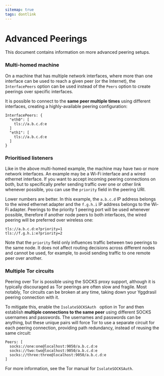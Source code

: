 ```yaml
---
sitemap: true
tags: dontlink
---
```


# Advanced Peerings
This document contains information on more advanced peering setups. 
### Multi-homed machine
On a machine that has multiple network interfaces, where more than one interface can be used to reach a given peer (or the Internet), the `InterfacePeers` option can be used instead of the `Peers` option to create peerings over specific interfaces.

It is possible to connect to the **same peer multiple times** using different interfaces, creating a highly-available peering configuration:

```
InterfacePeers: {
  "eth0": [
    tls://a.b.c.d:e
  ]
  "eth1": [
    tls://a.b.c.d:e
  ]
}
```

### Prioritised listeners
Like in the above multi-homed example, the machine may have two or more network interfaces. An example may be a Wi-Fi interface and a wired ethernet interface. If you want to accept incoming peering connections on both, but to specifically prefer sending traffic over one or other link whenever possible, you can use the `priority` field in the peering URI.

Lower numbers are better. In this example, the `a.b.c.d` IP address belongs to the wired ethernet adapter and the `f.g.h.i` IP address belongs to the Wi-Fi adapter. Peerings to the priority 1 peering port will be used whenever possible, therefore if another node peers to both interfaces, the wired peering will be preferred over wireless one:

```
tls://a.b.c.d:e?priority=1
tls://f.g.h.i:e?priority=2
```

Note that the `priority` field only influences traffic between two peerings to the same node. It does not affect routing decisions across different nodes and cannot be used, for example, to avoid sending traffic to one remote peer over another.

### Multiple Tor circuits
Peering over Tor is possible using the SOCKS proxy support, although it is typically discouraged as Tor peerings are often slow and fragile. Most notably, Tor circuits can be broken at any time, taking down your Yggdrasil peering connection with it.

To mitigate this, enable the `IsolateSOCKSAuth ` option in Tor and then establish **multiple connections to the same peer** using different SOCKS usernames and passwords. The usernames and passwords can be anything, but these unique pairs will force Tor to use a separate circuit for each peering connection, providing path redundancy, instead of reusing the same circuit:

```
Peers: [
  socks://one:one@localhost:9050/a.b.c.d:e
  socks://two:two@localhost:9050/a.b.c.d:e
  socks://three:three@localhost:9050/a.b.c.d:e
]
```

For more information, see the Tor manual for `IsolateSOCKSAuth`. 